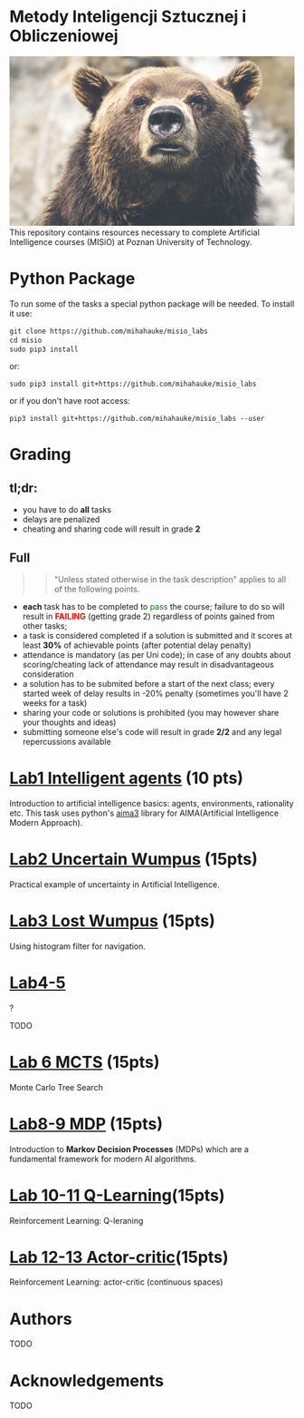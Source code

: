 # Metody Inteligencji Sztucznej i Obliczeniowej
![MISIO](bear.png)
This repository contains resources necessary to complete Artificial Intelligence courses (MISiO) at Poznan University of Technology.

# Python Package
To run some of the tasks a special python package will be needed. To install it use:

```
git clone https://github.com/mihahauke/misio_labs
cd misio
sudo pip3 install 
```
or:
```
sudo pip3 install git+https://github.com/mihahauke/misio_labs
```
or if you don't have root access:
```
pip3 install git+https://github.com/mihahauke/misio_labs --user 
```

# Grading
## tl;dr:
* you have to do **all** tasks
* delays are penalized
* cheating and sharing code will result in grade **2**

## Full 
>> "Unless stated otherwise in the task description" applies to all of the following points.
* **each** task has to be completed to <span style="color:green">pass</span>
 the course; failure to do so will result in <span style="color:red">**FAILING**</span> (getting grade 2) regardless of points gained from other tasks; 
* a task is considered completed if a solution is submitted and it scores at least **30%** of achievable points (after potential delay penalty)
* attendance is mandatory (as per Uni code); in case of any doubts about scoring/cheating lack of attendance may result in disadvantageous consideration
* a solution has to be submited before a start of the next class; every started week of delay results in -20% penalty (sometimes you'll have 2 weeks for a task)
* sharing your code or solutions is prohibited (you may however share your thoughts and ideas)
* submitting someone else's code will result in grade **2/2** and any legal repercussions available

# [Lab1 Intelligent agents](lab1) (10 pts)
Introduction to artificial intelligence basics: agents, environments, rationality etc. 
This task uses python's [aima3](https://github.com/Calysto/aima3) library for AIMA(Artificial Intelligence Modern Approach).

# [Lab2 Uncertain Wumpus](lab2) (15pts)
Practical example of uncertainty in Artificial Intelligence.

# [Lab3 Lost Wumpus](lab3) (15pts)
Using histogram filter for navigation.

# [Lab4-5 ](lab4)
?

TODO
# [Lab 6 MCTS](lab6) (15pts)
Monte Carlo Tree Search

# [Lab8-9 MDP](lab6) (15pts)
Introduction to **Markov Decision Processes** (MDPs) which are a fundamental framework for modern AI algorithms.

# [Lab 10-11 Q-Learning](lab10)(15pts)
Reinforcement Learning: Q-leraning

# [Lab 12-13 Actor-critic](lab12)(15pts)
Reinforcement Learning: actor-critic (continuous spaces)

# Authors
TODO
# Acknowledgements 
TODO

